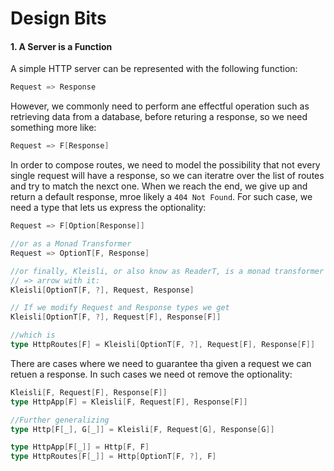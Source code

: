 # Design Bits

#### 1. A Server is a Function
A simple HTTP server can be represented with the following function:
```scala
Request => Response
```

However, we commonly need to perform ane effectful operation such as retrieving data from
a database, before returing a response, so we need something more like:
```scala
Request => F[Response]
```

In order to compose routes, we need to model the possibility that not every single request will
have a response, so we can iteratre over the list of routes and try to match the nexct one. When
we reach the end, we give up and return a default response, mroe likely a `404 Not Found`. For such 
case, we need a type that lets us express the optionality:
```scala
Request => F[Option[Response]]

//or as a Monad Transformer
Request => OptionT[F, Response]

//or finally, Kleisli, or also know as ReaderT, is a monad transformer for functins, we can replace the 
// => arrow with it:
Kleisli[OptionT[F, ?], Request, Response] 

// If we modify Request and Response types we get
Kleisli[OptionT[F, ?], Request[F], Response[F]] 

//which is
type HttpRoutes[F] = Kleisli[OptionT[F, ?], Request[F], Response[F]] 

```
There are cases where we need to guarantee tha given a request we can retuen a response. In such cases
we need ot remove the optionality:
```scala
Kleisli[F, Request[F], Response[F]] 
type HttpApp[F] = Kleisli[F, Request[F], Response[F]] 
```
```scala
//Further generalizing
type Http[F[_], G[_]] = Kleisli[F, Request[G], Response[G]]

type HttpApp[F[_]] = Http[F, F]
type HttpRoutes[F[_]] = Http[OptionT[F, ?], F]

```